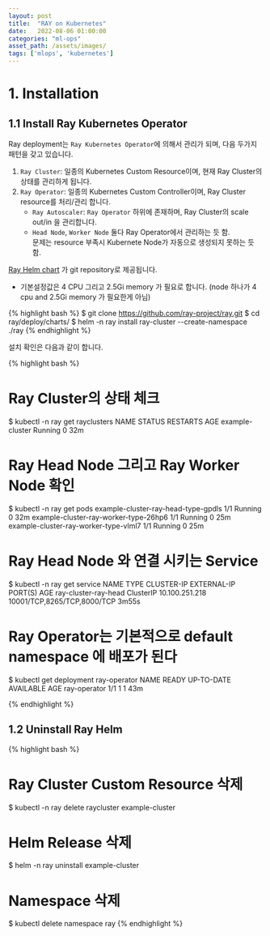 ```yaml
---
layout: post
title:  "RAY on Kubernetes"
date:   2022-08-06 01:00:00
categories: "ml-ops"
asset_path: /assets/images/
tags: ['mlops', 'kubernetes']
---
```


# 1. Installation 

## 1.1 Install Ray Kubernetes Operator

Ray deployment는 `Ray Kubernetes Operator`에 의해서 관리가 되며, 다음 두가지 패턴을 갖고 있습니다. 

1. `Ray Cluster`: 일종의 Kubernetes Custom Resource이며, 현재 Ray Cluster의 상태를 관리하게 됩니다. 
2. `Ray Operator`: 일종의 Kubernetes Custom Controller이며, Ray Cluster resource를 처리/관리 합니다.
    - `Ray Autoscaler`: `Ray Operator` 하위에 존재하며, Ray Cluster의 scale out/in 을 관리합니다.
    - `Head Node`, `Worker Node` 둘다 Ray Operator에서 관리하는 듯 함. <br>문제는 resource 부족시 Kubernete Node가 자동으로 생성되지 못하는 듯 함.   

[Ray Helm chart](https://github.com/ray-project/ray/tree/master/deploy/charts/ray/) 가 git repository로 제공됩니다.<br>
* 기본설정값은 4 CPU 그리고 2.5Gi memory 가 필요로 합니다. (node 하나가 4 cpu and 2.5Gi memory 가 필요한게 아님)

{% highlight bash %}
$ git clone https://github.com/ray-project/ray.git
$ cd ray/deploy/charts/
$ helm -n ray install ray-cluster --create-namespace ./ray
{% endhighlight %}

설치 확인은 다음과 같이 합니다. 

{% highlight bash %}
# Ray Cluster의 상태 체크
$ kubectl -n ray get rayclusters
NAME              STATUS    RESTARTS   AGE
example-cluster   Running   0          32m

# Ray Head Node 그리고 Ray Worker Node 확인 
$ kubectl -n ray get pods
example-cluster-ray-head-type-gpdls     1/1     Running   0          32m
example-cluster-ray-worker-type-26hp6   1/1     Running   0          25m
example-cluster-ray-worker-type-vlml7   1/1     Running   0          25m

# Ray Head Node 와 연결 시키는 Service 
$ kubectl -n ray get service
NAME                   TYPE        CLUSTER-IP       EXTERNAL-IP   PORT(S)                       AGE
ray-cluster-ray-head   ClusterIP   10.100.251.218   <none>        10001/TCP,8265/TCP,8000/TCP   3m55s

# Ray Operator는 기본적으로 default namespace 에 배포가 된다
$ kubectl get deployment ray-operator
NAME           READY   UP-TO-DATE   AVAILABLE   AGE
ray-operator   1/1     1            1           43m


{% endhighlight %}


## 1.2 Uninstall Ray Helm

{% highlight bash %}
# Ray Cluster Custom Resource 삭제
$ kubectl -n ray delete raycluster example-cluster

# Helm Release 삭제
$ helm -n ray uninstall example-cluster

# Namespace 삭제
$ kubectl delete namespace ray
{% endhighlight %}